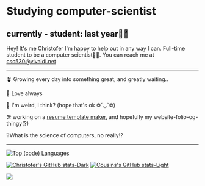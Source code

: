 # Studying computer-scientist

## currently - student: last year😬😁

Hey! It's me Christo**f**er I'm happy to help out in any way I can.
Full-time student to be a computer scientist👨‍🔬.
You can reach me at csc530@vivaldi.net

---------------------------------------------------------------------------------------------------------------------------------------------------------------------------------------------------------------------------------------------------------------------------------------------------------

🪴 Growing every day into something great, and greatly waiting..

🖤 Love always

🤪 I'm weird, I think? (hope that's ok ❁´◡`❁)

⚒️ working on a [resume template maker](https://github.com/csc530/resume-builder), and hopefully my website-folio-og-thingy(?)

❔What is the science of computers, no really!?

---------------------------------------------------------------------------------------------------------------------------------------------------------------------------------------------------------------------------------------------------------------------------------------------------------

[![Top (code) Languages](https://github-readme-stats.vercel.app/api/top-langs/?username=csc530&layout=compact&bg_color=90,242938,7395DF&text_color=fefefe)](https://github.com/anuraghazra/github-readme-stats)

[![Christofer's GitHub stats-Dark](https://github-readme-stats.vercel.app/api?username=csc530&show_icons=true&theme=blueberry#gh-dark-mode-only)](https://github.com/anuraghazra/github-readme-stats#gh-dark-mode-only)
[![Cousins's GitHub stats-Light](https://github-readme-stats.vercel.app/api?username=csc530&show_icons=true&theme=buefy#gh-light-mode-only)](https://github.com/anuraghazra/github-readme-stats#gh-light-mode-only)


<!---
csc530/csc530 is a ✨ special ✨ repository because its `README.md` (this file) appears on your GitHub profile.
You can click the Preview link to take a look at your changes.
--->
[![](https://visitcount.itsvg.in/api?id=csc530&label=Site%20Views&icon=5&pretty=true)](https://visitcount.itsvg.in)
